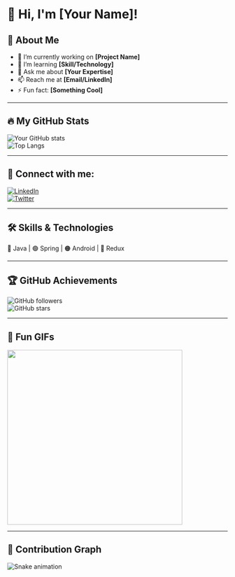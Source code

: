 # 👋 Hi, I'm [Your Name]!

## 🚀 About Me
- 🔭 I’m currently working on **[Project Name]**
- 🌱 I’m learning **[Skill/Technology]**
- 💬 Ask me about **[Your Expertise]**
- 📫 Reach me at **[Email/LinkedIn]**
- ⚡ Fun fact: **[Something Cool]**

---

## 🔥 My GitHub Stats  
![Your GitHub stats](https://github-readme-stats.vercel.app/api?username=ashutosh-kumar-dev&show_icons=true&theme=radical)  
![Top Langs](https://github-readme-stats.vercel.app/api/top-langs/?username=ashutosh-kumar-dev&layout=compact)

---

## 📲 Connect with me:
[![LinkedIn](https://img.shields.io/badge/LinkedIn-0077B5?style=for-the-badge&logo=linkedin&logoColor=white)](https://linkedin.com/in/YourProfile)  
[![Twitter](https://img.shields.io/badge/Twitter-1DA1F2?style=for-the-badge&logo=twitter&logoColor=white)](https://twitter.com/YourProfile)  

---

## 🛠️ Skills & Technologies
🔵 Java | 🟢 Spring | 🟠 Android | 🔴 Redux  

---

## 🏆 GitHub Achievements
![GitHub followers](https://img.shields.io/github/followers/ashutosh-kumar-dev?style=social)  
![GitHub stars](https://img.shields.io/github/stars/ashutosh-kumar-dev?style=social)

---

## 🎉 Fun GIFs
<img src="https://media.giphy.com/media/xT9IgG50Fb7Mi0prBC/giphy.gif" width="400">

---

## 🐍 Contribution Graph
![Snake animation](https://github.com/YourUsername/ashutosh-kumar-dev/blob/output/github-contribution-grid-snake.svg)
